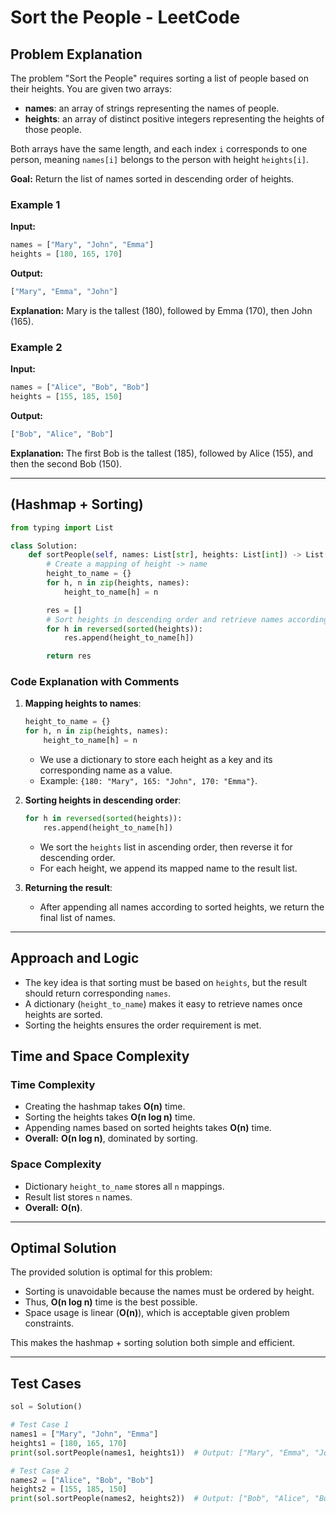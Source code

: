 # Sort the People - LeetCode

## Problem Explanation

The problem "Sort the People" requires sorting a list of people based on their heights. You are given two arrays:

* **names**: an array of strings representing the names of people.
* **heights**: an array of distinct positive integers representing the heights of those people.

Both arrays have the same length, and each index `i` corresponds to one person, meaning `names[i]` belongs to the person with height `heights[i]`.

**Goal:** Return the list of names sorted in descending order of heights.

### Example 1

**Input:**

```python
names = ["Mary", "John", "Emma"]
heights = [180, 165, 170]
```

**Output:**

```python
["Mary", "Emma", "John"]
```

**Explanation:** Mary is the tallest (180), followed by Emma (170), then John (165).

### Example 2

**Input:**

```python
names = ["Alice", "Bob", "Bob"]
heights = [155, 185, 150]
```

**Output:**

```python
["Bob", "Alice", "Bob"]
```

**Explanation:** The first Bob is the tallest (185), followed by Alice (155), and then the second Bob (150).

---

## (Hashmap + Sorting)

```python
from typing import List

class Solution:
    def sortPeople(self, names: List[str], heights: List[int]) -> List[str]:
        # Create a mapping of height -> name
        height_to_name = {}
        for h, n in zip(heights, names):
            height_to_name[h] = n

        res = []
        # Sort heights in descending order and retrieve names accordingly
        for h in reversed(sorted(heights)):
            res.append(height_to_name[h])

        return res
```

### Code Explanation with Comments

1. **Mapping heights to names**:

   ```python
   height_to_name = {}
   for h, n in zip(heights, names):
       height_to_name[h] = n
   ```

   * We use a dictionary to store each height as a key and its corresponding name as a value.
   * Example: `{180: "Mary", 165: "John", 170: "Emma"}`.

2. **Sorting heights in descending order**:

   ```python
   for h in reversed(sorted(heights)):
       res.append(height_to_name[h])
   ```

   * We sort the `heights` list in ascending order, then reverse it for descending order.
   * For each height, we append its mapped name to the result list.

3. **Returning the result**:

   * After appending all names according to sorted heights, we return the final list of names.

---

## Approach and Logic

* The key idea is that sorting must be based on `heights`, but the result should return corresponding `names`.
* A dictionary (`height_to_name`) makes it easy to retrieve names once heights are sorted.
* Sorting the heights ensures the order requirement is met.

## Time and Space Complexity

### Time Complexity

* Creating the hashmap takes **O(n)** time.
* Sorting the heights takes **O(n log n)** time.
* Appending names based on sorted heights takes **O(n)** time.
* **Overall:** **O(n log n)**, dominated by sorting.

### Space Complexity

* Dictionary `height_to_name` stores all `n` mappings.
* Result list stores `n` names.
* **Overall:** **O(n)**.

---

## Optimal Solution

The provided solution is optimal for this problem:

* Sorting is unavoidable because the names must be ordered by height.
* Thus, **O(n log n)** time is the best possible.
* Space usage is linear (**O(n)**), which is acceptable given problem constraints.

This makes the hashmap + sorting solution both simple and efficient.

---

## Test Cases

```python
sol = Solution()

# Test Case 1
names1 = ["Mary", "John", "Emma"]
heights1 = [180, 165, 170]
print(sol.sortPeople(names1, heights1))  # Output: ["Mary", "Emma", "John"]

# Test Case 2
names2 = ["Alice", "Bob", "Bob"]
heights2 = [155, 185, 150]
print(sol.sortPeople(names2, heights2))  # Output: ["Bob", "Alice", "Bob"]
```